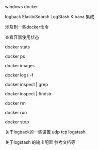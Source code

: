 ## 


windows docker 

logback ElasticSearch LogStash Kibana 集成

涉及到一些docker命令

查看容器使用状态

docker stats

docker ps

docker images

docker logs -f 

docker inspect | grep

docker inspect | findstr

docker rm 

docker run 

docker stop

关于logback的一些设置 udp tcp logstash

关于logstash 的输出配置 参考文档等